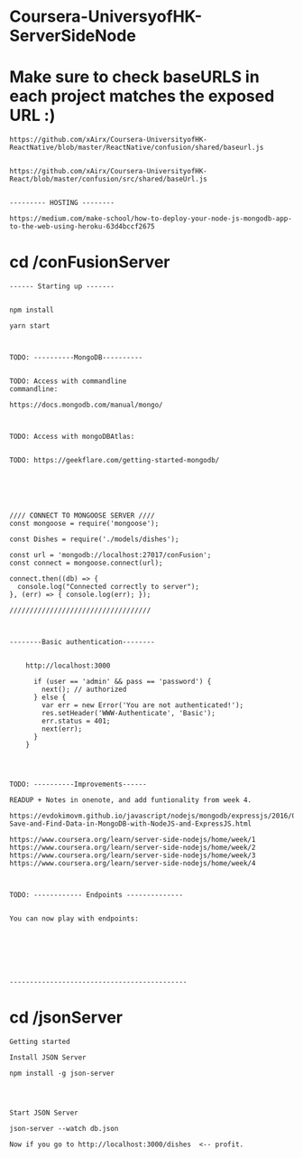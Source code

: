 # Coursera-UniversyofHK-ServerSideNode

# Make sure to check baseURLS in each project matches the exposed URL :) 

    https://github.com/xAirx/Coursera-UniversityofHK-ReactNative/blob/master/ReactNative/confusion/shared/baseurl.js


    https://github.com/xAirx/Coursera-UniversityofHK-React/blob/master/confusion/src/shared/baseUrl.js
    
    
    --------- HOSTING --------
    
    https://medium.com/make-school/how-to-deploy-your-node-js-mongodb-app-to-the-web-using-heroku-63d4bccf2675 


# cd /conFusionServer

    ------ Starting up -------
    
    
    npm install

    yarn start
    


    TODO: ----------MongoDB----------
    
    
    TODO: Access with commandline   
    commandline: 
    
    https://docs.mongodb.com/manual/mongo/
    
    
    
    TODO: Access with mongoDBAtlas:
    
    
    TODO: https://geekflare.com/getting-started-mongodb/
    
    
    
    
    
    
    //// CONNECT TO MONGOOSE SERVER ////
    const mongoose = require('mongoose');

    const Dishes = require('./models/dishes');

    const url = 'mongodb://localhost:27017/conFusion';
    const connect = mongoose.connect(url);

    connect.then((db) => {
      console.log("Connected correctly to server");
    }, (err) => { console.log(err); });

    /////////////////////////////////// 



    --------Basic authentication-------- 

  
        http://localhost:3000

          if (user == 'admin' && pass == 'password') {
            next(); // authorized
          } else {
            var err = new Error('You are not authenticated!');
            res.setHeader('WWW-Authenticate', 'Basic');
            err.status = 401;
            next(err);
          }
        }




    TODO: ----------Improvements------
    
    READUP + Notes in onenote, and add funtionality from week 4.
    
    https://evdokimovm.github.io/javascript/nodejs/mongodb/expressjs/2016/07/17/Connect-Save-and-Find-Data-in-MongoDB-with-NodeJS-and-ExpressJS.html
    
    https://www.coursera.org/learn/server-side-nodejs/home/week/1
    https://www.coursera.org/learn/server-side-nodejs/home/week/2
    https://www.coursera.org/learn/server-side-nodejs/home/week/3
    https://www.coursera.org/learn/server-side-nodejs/home/week/4
    
    

    TODO: ------------ Endpoints --------------
    
    
    You can now play with endpoints:
    
    
    
    
    
    
    
    --------------------------------------------
    
  


# cd /jsonServer


    Getting started

    Install JSON Server
    
    npm install -g json-server
    
    
    

    Start JSON Server

    json-server --watch db.json

    Now if you go to http://localhost:3000/dishes  <-- profit.
